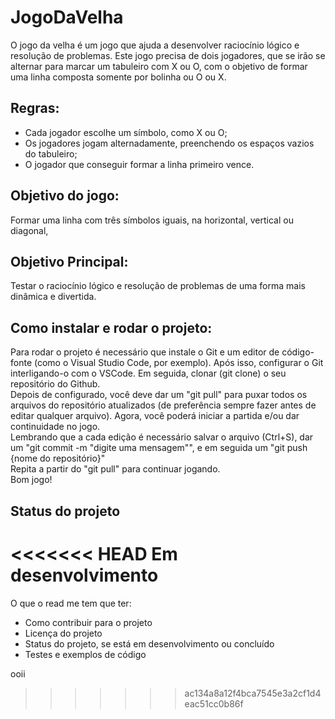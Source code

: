 # JogoDaVelha
O jogo da velha é um jogo que ajuda a desenvolver raciocínio lógico e resolução de problemas.
Este jogo precisa de dois jogadores, que se irão se alternar para marcar um tabuleiro com X ou O, com o objetivo de formar uma linha composta somente por bolinha ou O ou X.

## Regras:
- Cada jogador escolhe um símbolo, como X ou O;
- Os jogadores jogam alternadamente, preenchendo os espaços vazios do tabuleiro;
- O jogador que conseguir formar a linha primeiro vence.

## Objetivo do jogo:
Formar uma linha com três símbolos iguais, na horizontal, vertical ou diagonal,

## Objetivo Principal:
Testar o raciocínio lógico e resolução de problemas de uma forma mais dinâmica e divertida.

## Como instalar e rodar o projeto:
Para rodar o projeto é necessário que instale o Git e um editor de código-fonte (como o Visual Studio Code, por exemplo). Após isso, configurar o Git interligando-o com o VSCode. Em seguida, clonar (git clone) o seu repositório do Github.</br>
Depois de configurado, você deve dar um "git pull" para puxar todos os arquivos do repositório atualizados (de preferência sempre fazer antes de editar qualquer arquivo). Agora, você poderá iniciar a partida e/ou dar continuidade no jogo. </br>
Lembrando que a cada edição é necessário salvar o arquivo (Ctrl+S), dar um "git commit -m "digite uma mensagem"", e em seguida um "git push {nome do repositório}" </br>
Repita a partir do "git pull" para continuar jogando.</br>
Bom jogo!

## Status do projeto

<<<<<<< HEAD
Em desenvolvimento
=======
O que o read me tem que ter:

- Como contribuir para o projeto
- Licença do projeto
- Status do projeto, se está em desenvolvimento ou concluído
- Testes e exemplos de código

ooii
>>>>>>> ac134a8a12f4bca7545e3a2cf1d4eac51cc0b86f
